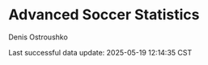# Advanced Soccer Statistics
Denis Ostroushko

<!-- gfm -->

Last successful data update: 2025-05-19 12:14:35 CST
